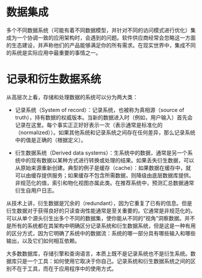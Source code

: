 # 数据集成

多个不同数据系统（可能有着不同数据模型，并针对不同的访问模式进行优化）集成为一个协调一致的应用架构时，会遇到的问题。软件供应商经常会忽略这一方面的生态建设，并声称他们的产品能够满足你的所有需求。在现实世界中，集成不同的系统是实际应用中最重要的事情之一。

# 记录和衍生数据系统

从高层次上看，存储和处理数据的系统可以分为两大类：

- 记录系统（System of record）：记录系统，也被称为真相源（source of truth），持有数据的权威版本。当新的数据进入时（例如，用户输入）首先会记录在这里。每个事实正正好好表示一次（表示通常是标准化的（normalized））。如果其他系统和记录系统之间存在任何差异，那么记录系统中的值是正确的（根据定义）。

- 衍生数据系统（Derived data systems）：生系统中的数据，通常是另一个系统中的现有数据以某种方式进行转换或处理的结果。如果丢失衍生数据，可以从原始来源重新创建。典型的例子是缓存（cache）：如果数据在缓存中，就可以由缓存提供服务；如果缓存不包含所需数据，则降级由底层数据库提供。非规范化的值，索引和物化视图亦属此类。在推荐系统中，预测汇总数据通常衍生自用户日志。

从技术上讲，衍生数据是冗余的（redundant），因为它重复了已有的信息。但是衍生数据对于获得良好的只读查询性能通常是至关重要的。它通常是非规范化的。可以从单个源头衍生出多个不同的数据集，使你能从不同的“视角”洞察数据。并不是所有的系统都在其架构中明确区分记录系统和衍生数据系统，但是这是一种有用的区分方式，因为它明确了系统中的数据流：系统的哪一部分具有哪些输入和哪些输出，以及它们如何相互依赖。

大多数数据库，存储引擎和查询语言，本质上既不是记录系统也不是衍生系统。数据库只是一个工具：如何使用它取决于你自己。记录系统和衍生数据系统之间的区别不在于工具，而在于应用程序中的使用方式。
